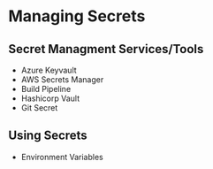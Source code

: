 # Managing Secrets

## Secret Managment Services/Tools
  - Azure Keyvault
  - AWS Secrets Manager
  - Build Pipeline
  - Hashicorp Vault
  - Git Secret
## Using Secrets
  - Environment Variables 